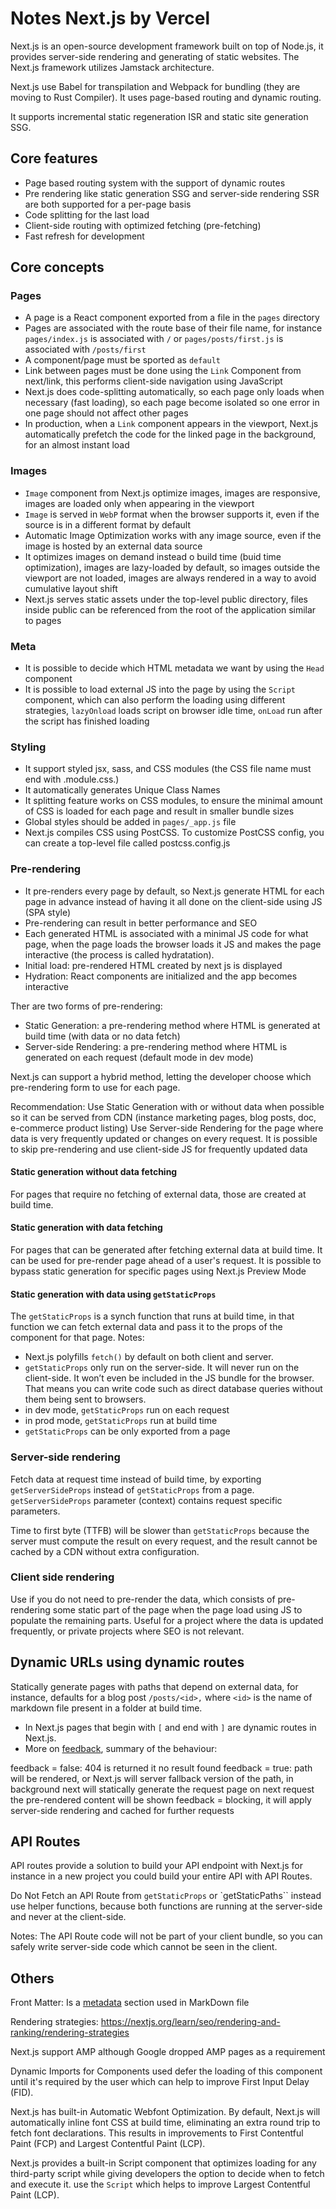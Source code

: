 # Notes Next.js by Vercel

Next.js is an open-source development framework built on top of Node.js, it provides server-side rendering and generating of static websites.
The Next.js framework utilizes Jamstack architecture.

Next.js use Babel for transpilation and Webpack for bundling (they are moving to Rust Compiler).
It uses page-based routing and dynamic routing.

It supports incremental static regeneration ISR and static site generation SSG.

## Core features

- Page based routing system with the support of dynamic routes
- Pre rendering like static generation SSG and server-side rendering SSR are both supported for a per-page basis
- Code splitting for the last load
- Client-side routing with optimized fetching (pre-fetching)
- Fast refresh for development

## Core concepts

### Pages

- A page is a React component exported from a file in the `pages` directory
- Pages are associated with the route base of their file name, for instance `pages/index.js` is associated with `/` or `pages/posts/first.js` is associated with `/posts/first`
- A component/page must be sported as `default`
- Link between pages must be done using the `Link` Component from next/link, this performs client-side navigation using JavaScript
- Next.js does code-splitting automatically, so each page only loads when necessary (fast loading), so each page become isolated so one error in one page should not affect other pages
- In production, when a `Link` component appears in the viewport, Next.js automatically prefetch the code for the linked page in the background, for an almost instant load

### Images

- `Image` component from Next.js optimize images, images are responsive, images are loaded only when appearing in the viewport
- `Image` is served in `WebP` format when the browser supports it, even if the source is in a different format by default
- Automatic Image Optimization works with any image source, even if the image is hosted by an external data source
- It optimizes images on demand instead o build time (buid time optimization), images are lazy-loaded by default, so images outside the viewport are not loaded, images are always rendered in a way to avoid cumulative layout shift
- Next.js serves static assets under the top-level public directory, files inside public can be referenced from the root of the application similar to pages

### Meta

- It is possible to decide which HTML metadata we want by using the `Head` component
- It is possible to load external JS into the page by using the `Script` component, which can also perform the loading using different strategies, `lazyOnload` loads script on browser idle time, `onLoad` run after the script has finished loading

### Styling

- It support styled jsx, sass, and CSS modules (the CSS file name must end with .module.css.)
- It automatically generates Unique Class Names
- It splitting feature works on CSS modules, to ensure the minimal amount of CSS is loaded for each page and result in smaller bundle sizes
- Global styles should be added in `pages/_app.js` file
- Next.js compiles CSS using PostCSS. To customize PostCSS config, you can create a top-level file called postcss.config.js

### Pre-rendering
- It pre-renders every page by default, so Next.js generate HTML for each page in advance instead of having it all done on the client-side using JS (SPA style)
- Pre-rendering can result in better performance and SEO
- Each generated HTML is associated with a minimal JS code for what page, when the page loads the browser loads it JS and makes the page interactive (the process is called hydratation).
- Initial load: pre-rendered HTML created by next js is displayed
- Hydration: React components are initialized and the app becomes interactive

Ther are two forms of pre-rendering:
- Static Generation: a pre-rendering method where HTML is generated at build time (with data or no data fetch)
- Server-side Rendering: a pre-rendering method where HTML is generated on each request (default mode in dev mode)

Next.js can support a hybrid method, letting the developer choose which pre-rendering form to use for each page.

Recommendation:
Use Static Generation with or without data when possible so it can be served from CDN (instance marketing pages, blog posts, doc, e-commerce product listing)
Use Server-side Rendering for the page where data is very frequently updated or changes on every request.
It is possible to skip pre-rendering and use client-side JS for frequently updated data

#### Static generation without data fetching

For pages that require no fetching of external data, those are created at build time.

#### Static generation with data fetching

For pages that can be generated after fetching external data at build time. It can be used for pre-render page ahead of a user's request.
It is possible to bypass static generation for specific pages using Next.js Preview Mode

#### Static generation with data using `getStaticProps`

The `getStaticProps` is a synch function that runs at build time, in that function we can fetch external data and pass it to the props of the component for that page. Notes:

- Next.js polyfills `fetch()` by default on both client and server.
- `getStaticProps` only run on the server-side. It will never run on the client-side. It won’t even be included in the JS bundle for the browser. That means you can write code such as direct database queries without them being sent to browsers.
- in dev mode, `getStaticProps` run on each request
- in prod mode, `getStaticProps` run at build time
- `getStaticProps` can be only exported from a page

### Server-side rendering

Fetch data at request time instead of build time, by exporting  `getServerSideProps` instead of `getStaticProps` from a page.
`getServerSideProps` parameter (context) contains request specific parameters.

Time to first byte (TTFB) will be slower than `getStaticProps` because the server must compute the result on every request, and the result cannot be cached by a CDN without extra configuration.

### Client side rendering

Use if you do not need to pre-render the data, which consists of pre-rendering some static part of the page when the page load using JS to populate the remaining parts. Useful for a project where the data is updated frequently, or private projects where SEO is not relevant.

##  Dynamic URLs using dynamic routes

Statically generate pages with paths that depend on external data, for instance, defaults for a blog post `/posts/<id>,` where `<id>` is the name of markdown file present in a folder at build time.

- In Next.js pages that begin with `[` and end with `]` are dynamic routes in Next.js.
- More on [feedback](https://nextjs.org/learn/basics/dynamic-routes/dynamic-routes-details), summary of the behaviour:

feedback = false: 404 is returned it no result found
feedback = true: path will be rendered, or Next.js will server fallback version of the path, in background next will statically generate the request page on next request the pre-rendered content will be shown
feedback = blocking, it will apply server-side rendering and cached for further requests
 
## API Routes

API routes provide a solution to build your API endpoint with Next.js for instance in a new project you could build your entire API with API Routes.
 
Do Not Fetch an API Route from `getStaticProps` or `getStaticPaths`` instead use helper functions, because both functions are running at the server-side and never at the client-side.

Notes: The API Route code will not be part of your client bundle, so you can safely write server-side code which cannot be seen in the client.
 
## Others

Front Matter:
Is a [metadata](https://jekyllrb.com/docs/front-matter) section used in MarkDown file

Rendering strategies:
https://nextjs.org/learn/seo/rendering-and-ranking/rendering-strategies

Next.js support AMP although Google dropped AMP pages as a requirement

Dynamic Imports for Components used defer the loading of this component until it's required by the user which can help to improve First Input Delay (FID). 

Next.js has built-in Automatic Webfont Optimization. By default, Next.js will automatically inline font CSS at build time, eliminating an extra round trip to fetch font declarations. This results in improvements to First Contentful Paint (FCP) and Largest Contentful Paint (LCP).

Next.js provides a built-in Script component that optimizes loading for any third-party script while giving developers the option to decide when to fetch and execute it. use the `Script` which helps to improve Largest Contentful Paint (LCP).
